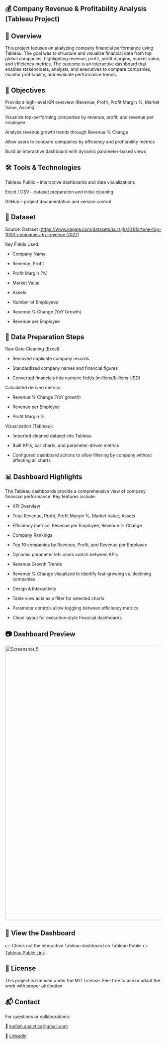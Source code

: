 💰 Company Revenue & Profitability Analysis (Tableau Project)
---
📌 Overview
---
This project focuses on analyzing company financial performance using Tableau. The goal was to structure and visualize financial data from top global companies, highlighting revenue, profit, profit margins, market value, and efficiency metrics. The outcome is an interactive dashboard that enables stakeholders, analysts, and executives to compare companies, monitor profitability, and evaluate performance trends.

🎯 Objectives
---
Provide a high-level KPI overview (Revenue, Profit, Profit Margin %, Market Value, Assets)

Visualize top-performing companies by revenue, profit, and revenue per employee

Analyze revenue growth trends through Revenue % Change

Allow users to compare companies by efficiency and profitability metrics

Build an interactive dashboard with dynamic parameter-based views

🛠️ Tools & Technologies
---
Tableau Public – interactive dashboards and data visualizations

Excel / CSV – dataset preparation and initial cleaning

GitHub – project documentation and version control

📁 Dataset
---
Source: Dataset (https://www.kaggle.com/datasets/surajjha101/fortune-top-1000-companies-by-revenue-2022)

Key Fields Used:

* Company Name

* Revenue, Profit

* Profit Margin (%)

* Market Value

* Assets

* Number of Employees

* Revenue % Change (YoY Growth)

* Revenue per Employee

🧹 Data Preparation Steps
---
Raw Data Cleaning (Excel):

* Removed duplicate company records

* Standardized company names and financial figures

* Converted financials into numeric fields (millions/billions USD)

Calculated derived metrics:

* Revenue % Change (YoY growth)

* Revenue per Employee

* Profit Margin %

Visualization (Tableau):

* Imported cleaned dataset into Tableau

* Built KPIs, bar charts, and parameter-driven metrics

* Configured dashboard actions to allow filtering by company without affecting all charts

📊 Dashboard Highlights
---
The Tableau dashboards provide a comprehensive view of company financial performance. Key features include:

* KPI Overview

* Total Revenue, Profit, Profit Margin %, Market Value, Assets

* Efficiency metrics: Revenue per Employee, Revenue % Change

* Company Rankings

* Top 10 companies by Revenue, Profit, and Revenue per Employee

* Dynamic parameter lets users switch between KPIs

* Revenue Growth Trends

* Revenue % Change visualized to identify fast-growing vs. declining companies

* Design & Interactivity

* Table view acts as a filter for selected charts

* Parameter controls allow toggling between efficiency metrics

* Clean layout for executive-style financial dashboards

📷 Dashboard Preview
---
<img width="1583" height="881" alt="Screenshot_5" src="https://github.com/user-attachments/assets/064b988c-7034-49e7-bbbf-30b27cfd73d4" />

🔗 View the Dashboard
---
👉 Check out the interactive Tableau dashboard on Tableau Public
👉 [Tableau Public Link](https://public.tableau.com/app/profile/david.jian4862/viz/CorporateRevenueProfitabilityAnalysis/Dashboard1?publish=yes)

📜 License
---
This project is licensed under the MIT License. Feel free to use or adapt the work with proper attribution.

📬 Contact
---
For questions or collaborations:

📧 koifish.analytics@gmail.com

💼 [LinkedIn](https://www.linkedin.com/in/davidjian00/)
